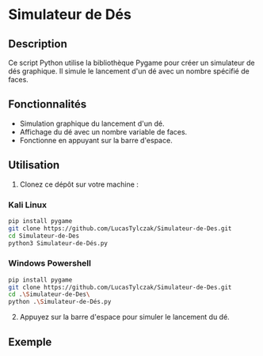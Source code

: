 # Simulateur de Dés

## Description

Ce script Python utilise la bibliothèque Pygame pour créer un simulateur de dés graphique. Il simule le lancement d'un dé avec un nombre spécifié de faces.

## Fonctionnalités

- Simulation graphique du lancement d'un dé.
- Affichage du dé avec un nombre variable de faces.
- Fonctionne en appuyant sur la barre d'espace.

## Utilisation

1. Clonez ce dépôt sur votre machine :

### Kali Linux
```bash
pip install pygame
git clone https://github.com/LucasTylczak/Simulateur-de-Des.git
cd Simulateur-de-Des
python3 Simulateur-de-Dés.py
```

### Windows Powershell
```bash
pip install pygame
git clone https://github.com/LucasTylczak/Simulateur-de-Des.git
cd .\Simulateur-de-Des\
python .\Simulateur-de-Dés.py
```
2. Appuyez sur la barre d'espace pour simuler le lancement du dé.

## Exemple
